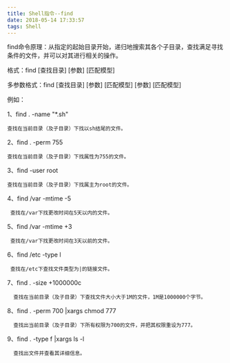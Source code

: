 ```yaml
---
title: Shell指令--find
date: 2018-05-14 17:33:57
tags: Shell
---
```

find命令原理：从指定的起始目录开始，递归地搜索其各个子目录，查找满足寻找条件的文件，并可以对其进行相关的操作。

格式：find [查找目录] [参数] [匹配模型]  

多参数格式：find [查找目录] [参数] [匹配模型] [参数] [匹配模型]  

例如：

1、find . -name "*.sh"           

    查找在当前目录（及子目录）下找以sh结尾的文件。

 

2、find . -perm 755               

    查找在当前目录（及子目录）下找属性为755的文件。

 

3、find -user root                  

    查找在当前目录（及子目录）下找属主为root的文件。

 

4、find /var -mtime -5           

     查找在/var下找更改时间在5天以内的文件。

 

5、find /var -mtime +3          

     查找在/var下找更改时间在3天以前的文件。

  

6、find /etc -type l                

     查找在/etc下查找文件类型为|的链接文件。

 

7、find . -size +1000000c    

      查找在当前目录（及子目录）下查找文件大小大于1M的文件，1M是1000000个字节。

 

8、find . -perm 700 |xargs chmod 777         

      查找出当前目录（及子目录）下所有权限为700的文件，并把其权限重设为777。

 

9、find . -type f |xargs ls -l                         

      查找出文件并查看其详细信息。

